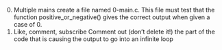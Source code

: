 0. Multiple mains
create a file named 0-main.c. This file must test that the function positive_or_negative() gives the correct output when given a case of 0.
1. Like, comment, subscribe
Comment out (don’t delete it!) the part of the code that is causing the output to go into an infinite loop
